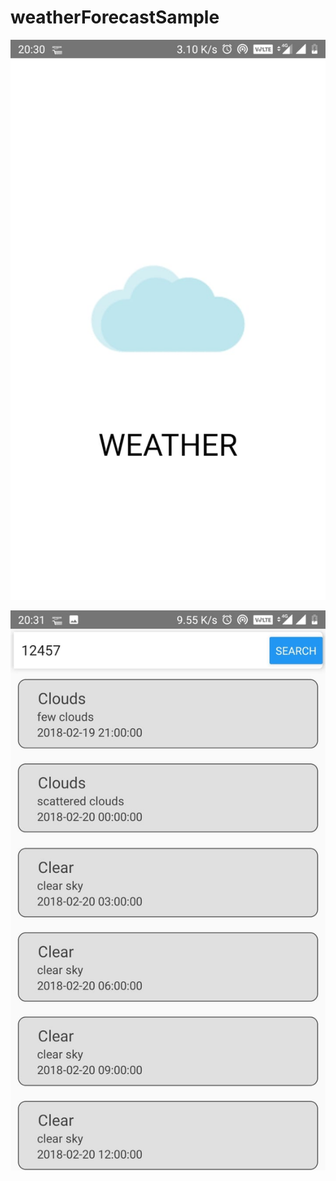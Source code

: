 # weatherForecastSample

![Screenshot](src/screenshots/screenshot.jpeg)

![Screenshot](src/screenshots/screenshot_2.jpeg)
